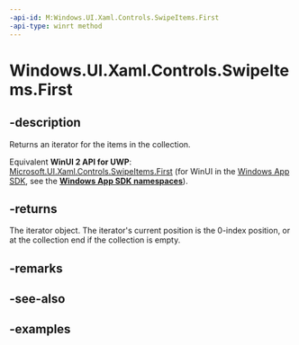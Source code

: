 ```yaml
---
-api-id: M:Windows.UI.Xaml.Controls.SwipeItems.First
-api-type: winrt method
---
```


<!-- Method syntax.
public IIterator<SwipeItem> SwipeItems.First()
-->

# Windows.UI.Xaml.Controls.SwipeItems.First

## -description

Returns an iterator for the items in the collection.

Equivalent **WinUI 2 API for UWP**: [Microsoft.UI.Xaml.Controls.SwipeItems.First](/windows/winui/api/microsoft.ui.xaml.controls.swipeitems.first) (for WinUI in the [Windows App SDK](/windows/apps/windows-app-sdk/), see the **[Windows App SDK namespaces](/windows/windows-app-sdk/api/winrt/)**).

## -returns

The iterator object. The iterator's current position is the 0-index position, or at the collection end if the collection is empty.

## -remarks

## -see-also

## -examples


